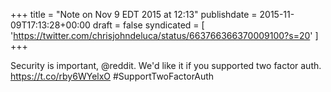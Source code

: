 +++
title = "Note on Nov 9 EDT 2015 at 12:13"
publishdate = 2015-11-09T17:13:28+00:00
draft = false
syndicated = [ 'https://twitter.com/chrisjohndeluca/status/663766366370009100?s=20' ]
+++

Security is important, @reddit. We'd like it if you supported two factor auth. https://t.co/rby6WYelxO #SupportTwoFactorAuth
